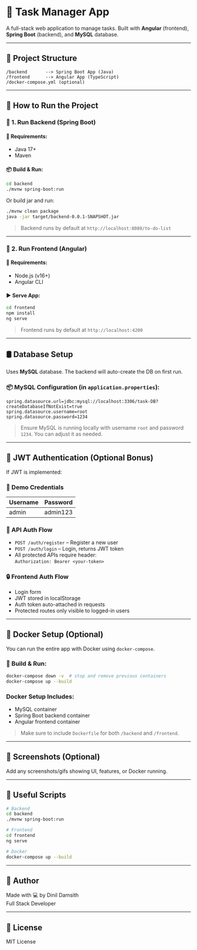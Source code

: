 
# 📝 Task Manager App

A full-stack web application to manage tasks. Built with **Angular** (frontend), **Spring Boot** (backend), and **MySQL** database.

---

## 🔧 Project Structure

```
/backend       --> Spring Boot App (Java)
/frontend      --> Angular App (TypeScript)
/docker-compose.yml (optional)
```

---

## 🚀 How to Run the Project

### 📌 1. Run Backend (Spring Boot)

#### 🧱 Requirements:
- Java 17+
- Maven

#### 📦 Build & Run:

```bash
cd backend
./mvnw spring-boot:run
```

Or build jar and run:

```bash
./mvnw clean package
java -jar target/backend-0.0.1-SNAPSHOT.jar
```

> Backend runs by default at `http://localhost:8080/to-do-list`

---

### 📌 2. Run Frontend (Angular)

#### 🧱 Requirements:
- Node.js (v16+)
- Angular CLI

#### ▶️ Serve App:

```bash
cd frontend
npm install
ng serve
```

> Frontend runs by default at `http://localhost:4200`

---

## 🛢️ Database Setup

Uses **MySQL** database. The backend will auto-create the DB on first run.

### 📦 MySQL Configuration (in `application.properties`):

```properties
spring.datasource.url=jdbc:mysql://localhost:3306/task-DB?createDatabaseIfNotExist=true
spring.datasource.username=root
spring.datasource.password=1234
```

> Ensure MySQL is running locally with username `root` and password `1234`. You can adjust it as needed.

---

## 🔐 JWT Authentication (Optional Bonus)

If JWT is implemented:

### 👤 Demo Credentials

| Username | Password |
|----------|----------|
| admin    | admin123 |

### 🧾 API Auth Flow

- `POST /auth/register` – Register a new user
- `POST /auth/login` – Login, returns JWT token
- All protected APIs require header:  
  `Authorization: Bearer <your-token>`

### 🔒 Frontend Auth Flow

- Login form
- JWT stored in localStorage
- Auth token auto-attached in requests
- Protected routes only visible to logged-in users

---

## 🐳 Docker Setup (Optional)

You can run the entire app with Docker using `docker-compose`.

### 🧾 Build & Run:

```bash
docker-compose down -v  # stop and remove previous containers
docker-compose up --build
```

### Docker Setup Includes:

- MySQL container
- Spring Boot backend container
- Angular frontend container

> Make sure to include `Dockerfile` for both `/backend` and `/frontend`.

---

## 📸 Screenshots (Optional)

Add any screenshots/gifs showing UI, features, or Docker running.

---

## 📂 Useful Scripts

```bash
# Backend
cd backend
./mvnw spring-boot:run

# Frontend
cd frontend
ng serve

# Docker
docker-compose up --build
```

---

## 📌 Author

Made with 💻 by Dinil Damsith  
Full Stack Developer

---

## 📄 License

MIT License
